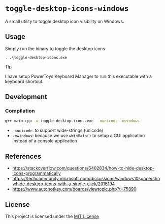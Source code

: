 # `toggle-desktop-icons-windows`

A small utility to toggle desktop icon visibility on Windows.

## Usage

Simply run the binary to toggle the desktop icons

```
. .\toggle-desktop-icons.exe
```

> [!TIP]
>
> I have setup PowerToys Keyboard Manager to run this executable with a keyboard shortcut.

## Development

### Compilation

```sh
g++ main.cpp -o toggle-desktop-icons.exe  -municode -mwindows
```

- `-municode`: to support wide-strings (unicode)
- `-mwindows`: because we use `wWinMain()` to setup a GUI application instead of a console application

## References

- https://stackoverflow.com/questions/6402834/how-to-hide-desktop-icons-programmatically
- https://techcommunity.microsoft.com/discussions/windows10space/showhide-desktop-icons-with-a-single-click/2016194
- https://www.autohotkey.com/boards/viewtopic.php?t=75890

## License

This project is licensed under the [MIT License](./LICENSE)
